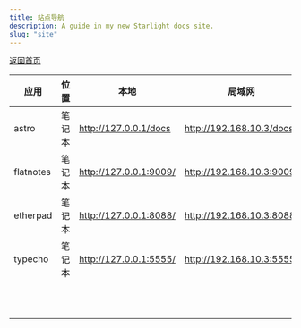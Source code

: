 ```yaml
---
title: 站点导航
description: A guide in my new Starlight docs site.
slug: "site"
---
```


[返回首页](/guide)

| 应用      | 位置   | 本地                   | 局域网                    | 远程 | 备注 |
| --------- | ------ | ---------------------- | ------------------------- | ---- | ---- |
| astro     | 笔记本 | http://127.0.0.1/docs  | http://192.168.10.3/docs  |      |      |
| flatnotes | 笔记本 | http://127.0.0.1:9009/ | http://192.168.10.3:9009/ |      |      |
| etherpad  | 笔记本 | http://127.0.0.1:8088/ | http://192.168.10.3:8088/ |      |      |
| typecho   | 笔记本 | http://127.0.0.1:5555/ | http://192.168.10.3:5555/ |      |      |
|           |        |                        |                           |      |      |
|           |        |                        |                           |      |      |
|           |        |                        |                           |      |      |
|           |        |                        |                           |      |      |
|           |        |                        |                           |      |      |
|           |        |                        |                           |      |      |
|           |        |                        |                           |      |      |
|           |        |                        |                           |      |      |
|           |        |                        |                           |      |      |
|           |        |                        |                           |      |      |
|           |        |                        |                           |      |      |